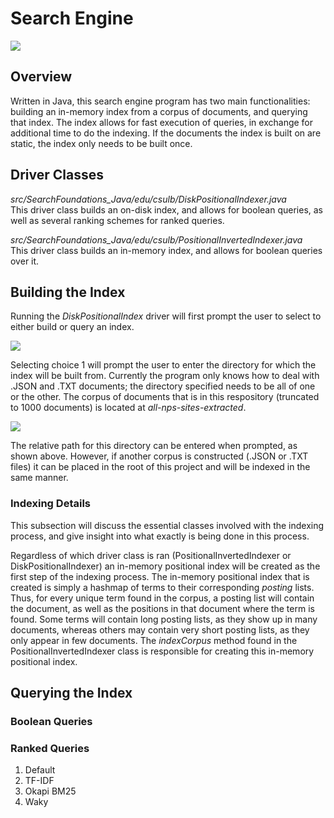 # Search Engine
![](https://i.gyazo.com/69e159c6d36ceb9455631a0359058b15.png)
## Overview
Written in Java, this search engine program has two main functionalities: building an in-memory index from a corpus of documents, and querying that index. The index allows for fast execution of queries, in exchange for additional time
to do the indexing. If the documents the index is built on are static, the index only needs to be built once.
## Driver Classes
*src/SearchFoundations_Java/edu/csulb/DiskPositionalIndexer.java*  
This driver class builds an on-disk index, and allows for boolean queries, as well as several ranking schemes for ranked queries. 

*src/SearchFoundations_Java/edu/csulb/PositionalInvertedIndexer.java*  
This driver class builds an in-memory index, and allows for boolean queries over it.
## Building the Index
Running the *DiskPositionalIndex* driver will first prompt the user to select to either build or query an index.  

  
![](https://i.gyazo.com/82d1d6efbede43f9aaf5866699fc791e.png)  

Selecting choice 1 will prompt the user to enter the directory for which the index will be built from. Currently the program only knows how to deal with .JSON and .TXT documents; the directory specified needs to be all of one or the other.
The corpus of documents that is in this respository (truncated to 1000 documents) is located at *all-nps-sites-extracted*. 

![](https://i.gyazo.com/87698dfae883724b711a521902de1a6c.png)  

The relative path for this directory can be entered when prompted, as shown above. However, if another corpus is constructed (.JSON or .TXT files) it can be placed in the root of this project and will be indexed in the same manner.
### Indexing Details
This subsection will discuss the essential classes involved with the indexing process, and give insight into what exactly is being done in this process.  

Regardless of which driver class is ran (PositionalInvertedIndexer or DiskPositionalIndexer) an in-memory positional index will be created as the first step of the indexing process. The in-memory positional index that is created is simply a hashmap 
of terms to their corresponding *posting* lists. Thus, for every unique term found in the corpus, a posting list will contain the document, as well as the positions in that document where the term is found. Some terms will contain long posting lists, as they 
show up in many documents, whereas others may contain very short posting lists, as they only appear in few documents. The *indexCorpus* method found in the PositionalInvertedIndexer class
is responsible for creating this in-memory positional index. 
## Querying the Index

### Boolean Queries
### Ranked Queries
1. Default
2. TF-IDF
3. Okapi BM25
4. Waky
